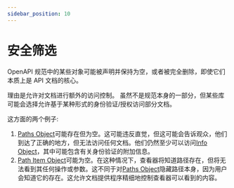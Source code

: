 ```yaml
---
sidebar_position: 10
---
```


# 安全筛选

OpenAPI 规范中的某些对象可能被声明并保持为空，或者被完全删除，即使它们本质上是 API 文档的核心。

理由是允许对文档进行额外的访问控制。
虽然不是规范本身的一部分，但某些库可能会选择允许基于某种形式的身份验证/授权访问部分文档。

这方面的两个例子:

1. [Paths Object](#pathsObject)可能存在但为空。这可能违反直觉，但这可能会告诉观众，他们到达了正确的地方，但无法访问任何文档。他们仍然至少可以访问[Info Object](#infoObject)，其中可能包含有关身份验证的附加信息。
2. [Path Item Object](#pathItemObject)可能为空。在这种情况下，查看器将知道路径存在，但将无法看到其任何操作或参数。这不同于对[Paths Object](#pathsObject)隐藏路径本身，因为用户会知道它的存在。这允许文档提供程序精细地控制查看器可以看到的内容。
